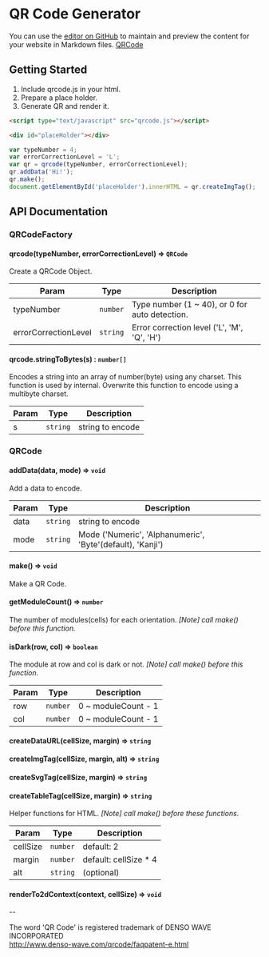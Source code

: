 QR Code Generator
===

You can use the [editor on GitHub](https://github.com/samuelbetio/alphabet.file/edit/master/A/B/C/D/E/F/G/H/I/J/K/L/M/N/O/P/Q/3/js/README.md) to maintain and preview the content for your website in Markdown files.
[QRCode](../)
## Getting Started

1. Include qrcode.js in your html.
2. Prepare a place holder.
3. Generate QR and render it.

```html
<script type="text/javascript" src="qrcode.js"></script>
```
```html
<div id="placeHolder"></div>
```
```javascript
var typeNumber = 4;
var errorCorrectionLevel = 'L';
var qr = qrcode(typeNumber, errorCorrectionLevel);
qr.addData('Hi!');
qr.make();
document.getElementById('placeHolder').innerHTML = qr.createImgTag();
```
## API Documentation

### QRCodeFactory

#### qrcode(typeNumber, errorCorrectionLevel) => <code>QRCode</code>
Create a QRCode Object.

| Param                | Type                | Description                                    |
| ---------------------| ------------------- | ---------------------------------------------- |
| typeNumber           | <code>number</code> | Type number (1 ~ 40), or 0 for auto detection. |
| errorCorrectionLevel | <code>string</code> | Error correction level ('L', 'M', 'Q', 'H')    |

#### qrcode.stringToBytes(s) : <code>number[]</code>
Encodes a string into an array of number(byte) using any charset.
This function is used by internal.
Overwrite this function to encode using a multibyte charset.

| Param  | Type                | Description      |
| ------ | ------------------- | ---------------- |
| s      | <code>string</code> | string to encode |

### QRCode

#### addData(data, mode) => <code>void</code>
Add a data to encode.

| Param  | Type                | Description                                                |
| ------ | ------------------- | ---------------------------------------------------------- |
| data   | <code>string</code> | string to encode                                           |
| mode   | <code>string</code> | Mode ('Numeric', 'Alphanumeric', 'Byte'(default), 'Kanji') |

#### make() => <code>void</code>
Make a QR Code.

#### getModuleCount() => <code>number</code>
The number of modules(cells) for each orientation.
_[Note] call make() before this function._

#### isDark(row, col) => <code>boolean</code>
The module at row and col is dark or not.
_[Note] call make() before this function._

| Param | Type                | Description         |
| ----- | ------------------- | ------------------- |
| row   | <code>number</code> | 0 ~ moduleCount - 1 |
| col   | <code>number</code> | 0 ~ moduleCount - 1 |

#### createDataURL(cellSize, margin) => <code>string</code>
#### createImgTag(cellSize, margin, alt) => <code>string</code>
#### createSvgTag(cellSize, margin) => <code>string</code>
#### createTableTag(cellSize, margin) => <code>string</code>
Helper functions for HTML.
 _[Note] call make() before these functions._

| Param    | Type                | Description           |
| -------- | ------------------- | --------------------- |
| cellSize | <code>number</code> | default: 2            |
| margin   | <code>number</code> | default: cellSize * 4 |
| alt      | <code>string</code> | (optional)            |

#### renderTo2dContext(context, cellSize) => <code>void</code>

--

The word 'QR Code' is registered trademark of DENSO WAVE INCORPORATED
<br/>http://www.denso-wave.com/qrcode/faqpatent-e.html
